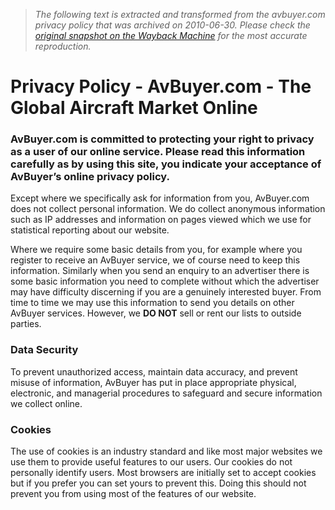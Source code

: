 > *The following text is extracted and transformed from the avbuyer.com privacy policy that was archived on 2010-06-30. Please check the [original snapshot on the Wayback Machine](https://web.archive.org/web/20100630011502id_/http%3A//www.avbuyer.com/privacy) for the most accurate reproduction.*

# Privacy Policy - AvBuyer.com - The Global Aircraft Market Online

### AvBuyer.com is committed to protecting your right to privacy as a user of our online service. Please read this information carefully as by using this site, you indicate your acceptance of AvBuyer’s online privacy policy. 

Except where we specifically ask for information from you, AvBuyer.com does not collect personal information. We do collect anonymous information such as IP addresses and information on pages viewed which we use for statistical reporting about our website. 

Where we require some basic details from you, for example where you register to receive an AvBuyer service, we of course need to keep this information. Similarly when you send an enquiry to an advertiser there is some basic information you need to complete without which the advertiser may have difficulty discerning if you are a genuinely interested buyer. From time to time we may use this information to send you details on other AvBuyer services. However, we **DO NOT** sell or rent our lists to outside parties.

### **Data Security**

To prevent unauthorized access, maintain data accuracy, and prevent misuse of information, AvBuyer has put in place appropriate physical, electronic, and managerial procedures to safeguard and secure information we collect online. 

### **Cookies**

The use of cookies is an industry standard and like most major websites we use them to provide useful features to our users. Our cookies do not personally identify users. Most browsers are initially set to accept cookies but if you prefer you can set yours to prevent this. Doing this should not prevent you from using most of the features of our website. 
